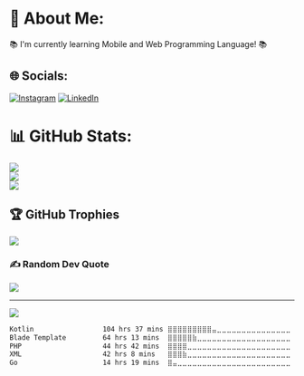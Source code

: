 # 💫 About Me:
📚 I'm currently learning Mobile and Web Programming Language! 📚


## 🌐 Socials:
[![Instagram](https://img.shields.io/badge/Instagram-%23E4405F.svg?logo=Instagram&logoColor=white)](https://instagram.com/fx.guntur)
[![LinkedIn](https://img.shields.io/badge/LinkedIn-%230077B5.svg?logo=linkedin&logoColor=white)](https://linkedin.com/in/fx-guntur)

# 📊 GitHub Stats:
![](https://github-readme-stats.vercel.app/api?username=fx-guntur&theme=tokyonight&hide_border=false&include_all_commits=false&count_private=false)<br/>
![](https://github-readme-streak-stats.herokuapp.com/?user=fx-guntur&theme=tokyonight&hide_border=false)<br/>
![](https://github-readme-stats.vercel.app/api/top-langs/?username=fx-guntur&theme=tokyonight&hide_border=false&include_all_commits=false&count_private=false&layout=compact)

## 🏆 GitHub Trophies
![](https://github-profile-trophy.vercel.app/?username=fx-guntur&theme=radical&no-frame=false&no-bg=true&margin-w=4)

### ✍️ Random Dev Quote
![](https://quotes-github-readme.vercel.app/api?type=horizontal&theme=radical)

---
[![](https://visitcount.itsvg.in/api?id=fx-guntur&icon=0&color=0)](https://visitcount.itsvg.in)

<!-- Proudly created with GPRM ( https://gprm.itsvg.in ) -->

<!--START_SECTION:waka-->

```txt
Kotlin                 104 hrs 37 mins ⣿⣿⣿⣿⣿⣿⣿⣿⣿⣤⣀⣀⣀⣀⣀⣀⣀⣀⣀⣀⣀⣀⣀⣀⣀   37.55 %
Blade Template         64 hrs 13 mins  ⣿⣿⣿⣿⣿⣷⣀⣀⣀⣀⣀⣀⣀⣀⣀⣀⣀⣀⣀⣀⣀⣀⣀⣀⣀   23.05 %
PHP                    44 hrs 42 mins  ⣿⣿⣿⣿⣀⣀⣀⣀⣀⣀⣀⣀⣀⣀⣀⣀⣀⣀⣀⣀⣀⣀⣀⣀⣀   16.05 %
XML                    42 hrs 8 mins   ⣿⣿⣿⣷⣀⣀⣀⣀⣀⣀⣀⣀⣀⣀⣀⣀⣀⣀⣀⣀⣀⣀⣀⣀⣀   15.12 %
Go                     14 hrs 19 mins  ⣿⣤⣀⣀⣀⣀⣀⣀⣀⣀⣀⣀⣀⣀⣀⣀⣀⣀⣀⣀⣀⣀⣀⣀⣀   05.14 %
```

<!--END_SECTION:waka-->
